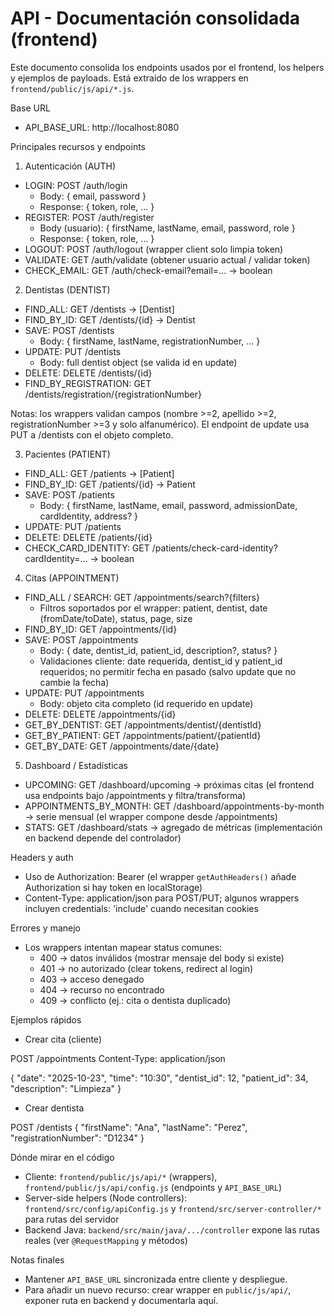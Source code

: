 # API - Documentación consolidada (frontend)

Este documento consolida los endpoints usados por el frontend, los helpers y ejemplos de payloads. Está extraído de los wrappers en `frontend/public/js/api/*.js`.

Base URL
- API_BASE_URL: http://localhost:8080

Principales recursos y endpoints

1) Autenticación (AUTH)
- LOGIN: POST /auth/login
  - Body: { email, password }
  - Response: { token, role, ... }
- REGISTER: POST /auth/register
  - Body (usuario): { firstName, lastName, email, password, role }
  - Response: { token, role, ... }
- LOGOUT: POST /auth/logout (wrapper client solo limpia token)
- VALIDATE: GET /auth/validate (obtener usuario actual / validar token)
- CHECK_EMAIL: GET /auth/check-email?email=... → boolean

2) Dentistas (DENTIST)
- FIND_ALL: GET /dentists → [Dentist]
- FIND_BY_ID: GET /dentists/{id} → Dentist
- SAVE: POST /dentists
  - Body: { firstName, lastName, registrationNumber, ... }
- UPDATE: PUT /dentists
  - Body: full dentist object (se valida id en update)
- DELETE: DELETE /dentists/{id}
- FIND_BY_REGISTRATION: GET /dentists/registration/{registrationNumber}

Notas: los wrappers validan campos (nombre >=2, apellido >=2, registrationNumber >=3 y solo alfanumérico). El endpoint de update usa PUT a /dentists con el objeto completo.

3) Pacientes (PATIENT)
- FIND_ALL: GET /patients → [Patient]
- FIND_BY_ID: GET /patients/{id} → Patient
- SAVE: POST /patients
  - Body: { firstName, lastName, email, password, admissionDate, cardIdentity, address? }
- UPDATE: PUT /patients
- DELETE: DELETE /patients/{id}
- CHECK_CARD_IDENTITY: GET /patients/check-card-identity?cardIdentity=... → boolean

4) Citas (APPOINTMENT)
- FIND_ALL / SEARCH: GET /appointments/search?{filters}
  - Filtros soportados por el wrapper: patient, dentist, date (fromDate/toDate), status, page, size
- FIND_BY_ID: GET /appointments/{id}
- SAVE: POST /appointments
  - Body: { date, dentist_id, patient_id, description?, status? }
  - Validaciones cliente: date requerida, dentist_id y patient_id requeridos; no permitir fecha en pasado (salvo update que no cambie la fecha)
- UPDATE: PUT /appointments
  - Body: objeto cita completo (id requerido en update)
- DELETE: DELETE /appointments/{id}
- GET_BY_DENTIST: GET /appointments/dentist/{dentistId}
- GET_BY_PATIENT: GET /appointments/patient/{patientId}
- GET_BY_DATE: GET /appointments/date/{date}

5) Dashboard / Estadísticas
- UPCOMING: GET /dashboard/upcoming → próximas citas (el frontend usa endpoints bajo /appointments y filtra/transforma)
- APPOINTMENTS_BY_MONTH: GET /dashboard/appointments-by-month → serie mensual (el wrapper compone desde /appointments)
- STATS: GET /dashboard/stats → agregado de métricas (implementación en backend depende del controlador)

Headers y auth
- Uso de Authorization: Bearer <token> (el wrapper `getAuthHeaders()` añade Authorization si hay token en localStorage)
- Content-Type: application/json para POST/PUT; algunos wrappers incluyen credentials: 'include' cuando necesitan cookies

Errores y manejo
- Los wrappers intentan mapear status comunes:
  - 400 → datos inválidos (mostrar mensaje del body si existe)
  - 401 → no autorizado (clear tokens, redirect al login)
  - 403 → acceso denegado
  - 404 → recurso no encontrado
  - 409 → conflicto (ej.: cita o dentista duplicado)

Ejemplos rápidos

- Crear cita (cliente)

POST /appointments
Content-Type: application/json

{
  "date": "2025-10-23",
  "time": "10:30",
  "dentist_id": 12,
  "patient_id": 34,
  "description": "Limpieza"
}

- Crear dentista

POST /dentists
{
  "firstName": "Ana",
  "lastName": "Perez",
  "registrationNumber": "D1234"
}

Dónde mirar en el código
- Cliente: `frontend/public/js/api/*` (wrappers), `frontend/public/js/api/config.js` (endpoints y `API_BASE_URL`)
- Server-side helpers (Node controllers): `frontend/src/config/apiConfig.js` y `frontend/src/server-controller/*` para rutas del servidor
- Backend Java: `backend/src/main/java/.../controller` expone las rutas reales (ver `@RequestMapping` y métodos)

Notas finales
- Mantener `API_BASE_URL` sincronizada entre cliente y despliegue.
- Para añadir un nuevo recurso: crear wrapper en `public/js/api/`, exponer ruta en backend y documentarla aquí.
